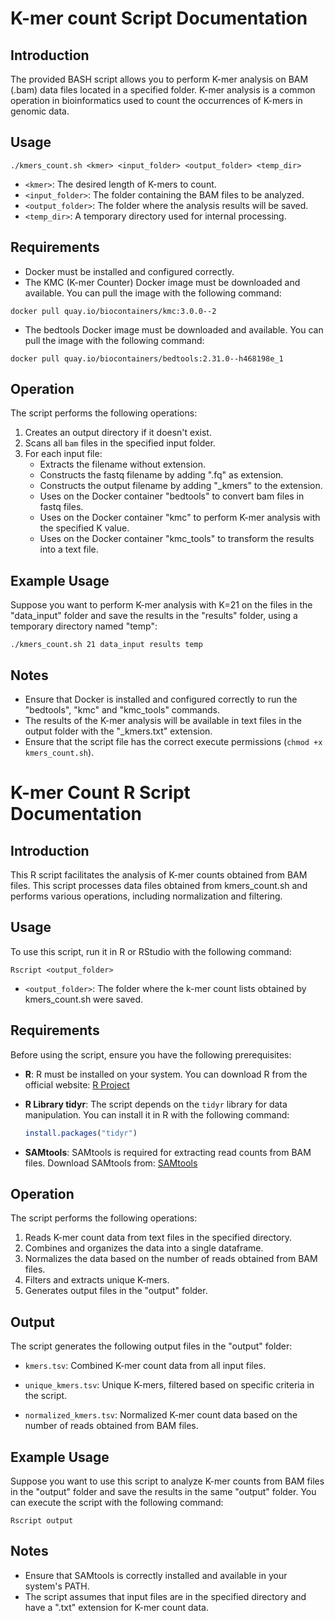 # K-mer count Script Documentation

## Introduction

The provided BASH script allows you to perform K-mer analysis on BAM (.bam) data files located in a specified folder. K-mer analysis is a common operation in bioinformatics used to count the occurrences of K-mers in genomic data.

## Usage

```
./kmers_count.sh <kmer> <input_folder> <output_folder> <temp_dir>
```

- `<kmer>`: The desired length of K-mers to count.
- `<input_folder>`: The folder containing the BAM files to be analyzed.
- `<output_folder>`: The folder where the analysis results will be saved.
- `<temp_dir>`: A temporary directory used for internal processing.

## Requirements

- Docker must be installed and configured correctly.
- The KMC (K-mer Counter) Docker image must be downloaded and available. You can pull the image with the following command: 

```
docker pull quay.io/biocontainers/kmc:3.0.0--2
```
- The bedtools Docker image must be downloaded and available. You can pull the image with the following command: 

```
docker pull quay.io/biocontainers/bedtools:2.31.0--h468198e_1    
```

## Operation

The script performs the following operations:

1. Creates an output directory if it doesn't exist.
2. Scans all `bam` files in the specified input folder.
3. For each input file:
   - Extracts the filename without extension.
   - Constructs the fastq filename by adding ".fq" as extension.
   - Constructs the output filename by adding "_kmers" to the extension.
   - Uses on the Docker container "bedtools" to convert bam files in fastq files.
   - Uses on the Docker container "kmc" to perform K-mer analysis with the specified K value.
   - Uses on the Docker container "kmc_tools" to transform the results into a text file.

## Example Usage

Suppose you want to perform K-mer analysis with K=21 on the files in the "data_input" folder and save the results in the "results" folder, using a temporary directory named "temp":

```
./kmers_count.sh 21 data_input results temp
```

## Notes

- Ensure that Docker is installed and configured correctly to run the "bedtools", "kmc" and "kmc_tools" commands.
- The results of the K-mer analysis will be available in text files in the output folder with the "_kmers.txt" extension.
- Ensure that the script file has the correct execute permissions (`chmod +x kmers_count.sh`).

# K-mer Count R Script Documentation

## Introduction

This R script facilitates the analysis of K-mer counts obtained from BAM files. This script processes data files obtained from kmers_count.sh and performs various operations, including normalization and filtering.

## Usage

To use this script, run it in R or RStudio with the following command:

```
Rscript <output_folder>
```

- `<output_folder>`: The folder where the k-mer count lists obtained by kmers_count.sh were saved.

## Requirements

Before using the script, ensure you have the following prerequisites:

- **R**: R must be installed on your system. You can download R from the official website: [R Project](https://www.r-project.org/)

- **R Library tidyr**: The script depends on the `tidyr` library for data manipulation. You can install it in R with the following command:

  ```R
  install.packages("tidyr")
  ```

- **SAMtools**: SAMtools is required for extracting read counts from BAM files. Download SAMtools from: [SAMtools](http://www.htslib.org/download/)

## Operation

The script performs the following operations:

1. Reads K-mer count data from text files in the specified directory.
2. Combines and organizes the data into a single dataframe.
3. Normalizes the data based on the number of reads obtained from BAM files.
4. Filters and extracts unique K-mers.
5. Generates output files in the "output" folder.

## Output

The script generates the following output files in the "output" folder:

- `kmers.tsv`: Combined K-mer count data from all input files.

- `unique_kmers.tsv`: Unique K-mers, filtered based on specific criteria in the script.

- `normalized_kmers.tsv`: Normalized K-mer count data based on the number of reads obtained from BAM files.

## Example Usage

Suppose you want to use this script to analyze K-mer counts from BAM files in the "output" folder and save the results in the same "output" folder. You can execute the script with the following command:

```
Rscript output
```

## Notes

- Ensure that SAMtools is correctly installed and available in your system's PATH.
- The script assumes that input files are in the specified directory and have a ".txt" extension for K-mer count data.


